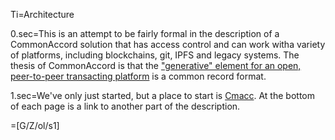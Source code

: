 Ti=Architecture

0.sec=This is an attempt to be fairly formal in the description of a CommonAccord solution that has access control and can work witha variety of platforms, including blockchains, git, IPFS and legacy systems.  The thesis of CommonAccord is that the <a href="i.php?v=d&f=OTF/ProseObject-Stack/Hourglass_0.md">"generative" element for an open, peer-to-peer transacting platform</a> is a common record format. 

1.sec=We've only just started, but a place to start is <a href="i.php?v=d&f=OTF/ProseObject-Stack/Cmacc_0.md">Cmacc</a>.  At the bottom of each page is a link to another part of the description. 

=[G/Z/ol/s1]